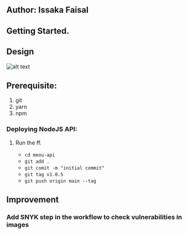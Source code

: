 ## Author: Issaka Faisal

## Getting Started.

<a name="One"></a>

## Design

![alt text](https://lucid.app/publicSegments/view/18ea80c3-8e4c-4c31-95b7-27b836c5f01c/image.png)

<a name="Two"></a>

## Prerequisite:

1. git
2. yarn
3. npm

<a name="Three"></a>

### Deploying NodeJS API:

1. Run the ff.

   - `cd meou-api`
   - `git add .`
   - `git comit -m "initial commit"`
   - `git tag v1.0.5`
   - `git push origin main --tag`

<a name="Four"></a>

## Improvement

### Add SNYK step in the workflow to check vulnerabilities in images
